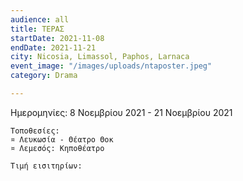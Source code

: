 ```yaml
---
audience: all
title: ΤΕΡΑΣ
startDate: 2021-11-08
endDate: 2021-11-21
city: Nicosia, Limassol, Paphos, Larnaca
event_image: "/images/uploads/ntaposter.jpeg"
category: Drama

---
```

Ημερομηνίες: 8 Νοεμβρίου 2021 - 21 Νοεμβρίου 2021
    
    Τοποθεσίες: 
    ¤ Λευκωσία - Θέατρο Θοκ
    ¤ Λεμεσός: Κηποθέατρο
    
    Τιμή εισιτηρίων: